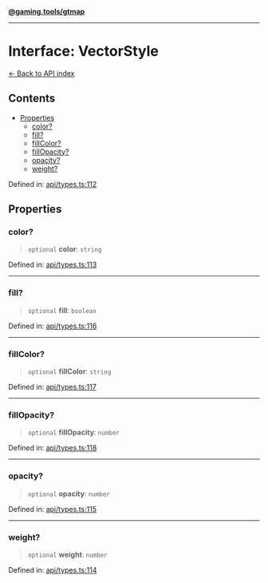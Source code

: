 [**@gaming.tools/gtmap**](README.md)

***

# Interface: VectorStyle

[← Back to API index](./README.md)

## Contents

- [Properties](#properties)
  - [color?](#color)
  - [fill?](#fill)
  - [fillColor?](#fillcolor)
  - [fillOpacity?](#fillopacity)
  - [opacity?](#opacity)
  - [weight?](#weight)

Defined in: [api/types.ts:112](https://github.com/gamingtools/gt-map/blob/05d69e937e6093e14da4884825215d18bb9b0084/packages/gtmap/src/api/types.ts#L112)

## Properties

### color?

> `optional` **color**: `string`

Defined in: [api/types.ts:113](https://github.com/gamingtools/gt-map/blob/05d69e937e6093e14da4884825215d18bb9b0084/packages/gtmap/src/api/types.ts#L113)

***

### fill?

> `optional` **fill**: `boolean`

Defined in: [api/types.ts:116](https://github.com/gamingtools/gt-map/blob/05d69e937e6093e14da4884825215d18bb9b0084/packages/gtmap/src/api/types.ts#L116)

***

### fillColor?

> `optional` **fillColor**: `string`

Defined in: [api/types.ts:117](https://github.com/gamingtools/gt-map/blob/05d69e937e6093e14da4884825215d18bb9b0084/packages/gtmap/src/api/types.ts#L117)

***

### fillOpacity?

> `optional` **fillOpacity**: `number`

Defined in: [api/types.ts:118](https://github.com/gamingtools/gt-map/blob/05d69e937e6093e14da4884825215d18bb9b0084/packages/gtmap/src/api/types.ts#L118)

***

### opacity?

> `optional` **opacity**: `number`

Defined in: [api/types.ts:115](https://github.com/gamingtools/gt-map/blob/05d69e937e6093e14da4884825215d18bb9b0084/packages/gtmap/src/api/types.ts#L115)

***

### weight?

> `optional` **weight**: `number`

Defined in: [api/types.ts:114](https://github.com/gamingtools/gt-map/blob/05d69e937e6093e14da4884825215d18bb9b0084/packages/gtmap/src/api/types.ts#L114)
